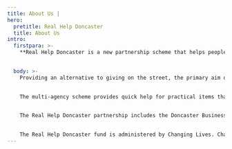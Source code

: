 ```yaml
---
title: About Us |
hero:
  pretitle: Real Help Doncaster
  title: About Us
intro:
  firstpara: >-
    **Real Help Doncaster is a new partnership scheme that helps people off the street and into a healthier and safer lifestyle. The scheme is encouraging people to change the way they give and not give on the street.**
 

  body: >-
    Providing an alternative to giving on the street, the primary aim of Real Help Doncaster is to provide a way for people who want to donate to know that their support will contribute to ‘ real help’ instead of money being used for the wrong reasons including possible drug and alcohol abuses and contribute to keeping people begging.
    

    The multi-agency scheme provides quick help for practical items that can help people off the street. Local charities and organisations will work directly with individuals to apply for funds. It is part of the action plan that was agreed by partners to tackle the issues in the town centre and anti-social behaviour.
    

    The Real Help Doncaster partnership includes the Doncaster Business Forum, South Yorkshire Police, Doncaster Council, St Leger Homes, Aspire, Doncaster Mind, Riverside, Hall Gate United Reformed Church.
    

    The Real Help Doncaster fund is administered by Changing Lives. Changing Lives is a national, registered charity which provides specialist support for thousands of vulnerable people and their families.  They are already working in Doncaster supporting people with complex needs to make meaningful and lasting improvements to their lives.  Changing Lives will work with the local action group of Real Help partners to oversee the scheme.  To become a partner, see how to get involved.
---
```


